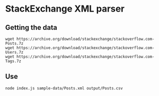 # StackExchange XML parser

## Getting the data
```
wget https://archive.org/download/stackexchange/stackoverflow.com-Posts.7z
wget https://archive.org/download/stackexchange/stackoverflow.com-Users.7z
wget https://archive.org/download/stackexchange/stackoverflow.com-Tags.7z
```

## Use
```
node index.js sample-data/Posts.xml output/Posts.csv
```
